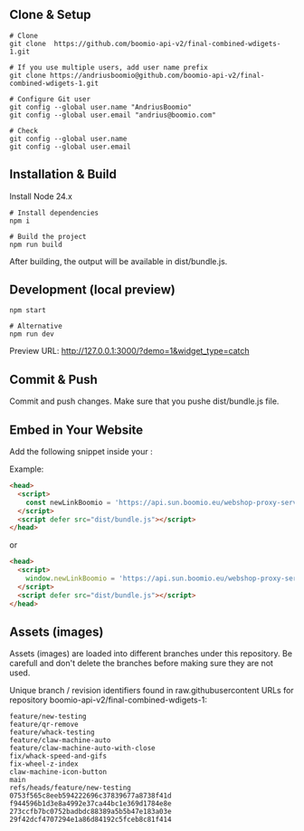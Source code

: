 ## Clone & Setup

```shell
# Clone
git clone  https://github.com/boomio-api-v2/final-combined-wdigets-1.git

# If you use multiple users, add user name prefix
git clone https://andriusboomio@github.com/boomio-api-v2/final-combined-wdigets-1.git

# Configure Git user
git config --global user.name "AndriusBoomio"
git config --global user.email "andrius@boomio.com"

# Check
git config --global user.name
git config --global user.email
```

## Installation & Build

Install Node 24.x

```shell
# Install dependencies
npm i

# Build the project
npm run build
```

After building, the output will be available in dist/bundle.js.

## Development (local preview)

```shell
npm start

# Alternative
npm run dev
```

Preview URL:
http://127.0.0.1:3000/?demo=1&widget_type=catch

## Commit & Push

Commit and push changes. Make sure that you pushe dist/bundle.js file.

## Embed in Your Website

Add the following snippet inside your <head>:

Example:

```html
<head>
  <script>
    const newLinkBoomio = 'https://api.sun.boomio.eu/webshop-proxy-service/api/handle';
  </script>
  <script defer src="dist/bundle.js"></script>
</head>
```

or

```html
<head>
  <script>
    window.newLinkBoomio = 'https://api.sun.boomio.eu/webshop-proxy-service/api/handle';
  </script>
  <script defer src="dist/bundle.js"></script>
</head>
```

## Assets (images)

Assets (images) are loaded into different branches under this repository. Be carefull and don't delete the branches before making sure they are not used.

Unique branch / revision identifiers found in raw.githubusercontent URLs for repository boomio-api-v2/final-combined-wdigets-1:

```
feature/new-testing
feature/qr-remove
feature/whack-testing
feature/claw-machine-auto
feature/claw-machine-auto-with-close
fix/whack-speed-and-gifs
fix-wheel-z-index
claw-machine-icon-button
main
refs/heads/feature/new-testing
0753f565c8eeb594222696c37839677a8738f41d
f944596b1d3e8a4992e37ca44bc1e369d1784e8e
273ccfb7bc0752badbdc88389a5b5b47e183a03e
29f42dcf4707294e1a86d84192c5fceb8c81f414
```

